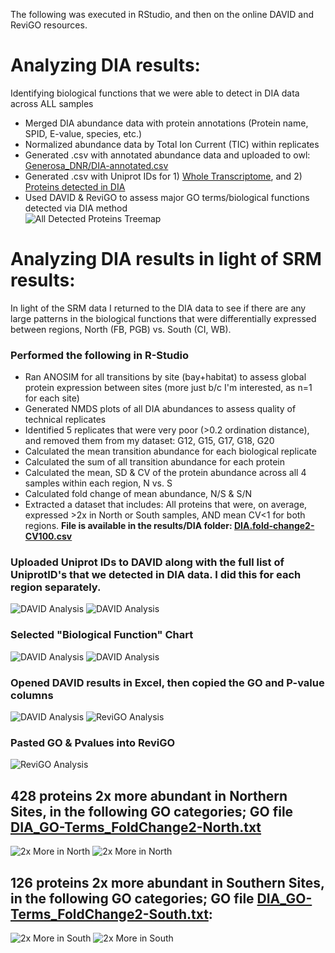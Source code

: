The following was executed in RStudio, and then on the online DAVID and ReviGO resources. 

# Analyzing DIA results:
Identifying biological functions that we were able to detect in DIA data across ALL samples

  * Merged DIA abundance data with protein annotations (Protein name, SPID, E-value, species, etc.)  
  * Normalized abundance data by Total Ion Current (TIC) within replicates  
  * Generated .csv with annotated abundance data and uploaded to owl: [Generosa_DNR/DIA-annotated.csv](http://owl.fish.washington.edu/generosa/Generosa_DNR/DIA-annotated.csv)  
  * Generated .csv with Uniprot IDs for 1) [Whole Transcriptome](https://github.com/RobertsLab/Paper-DNR-Geoduck-Proteomics/raw/master/analyses/DIA/Geoannotations-UniprotID.csv), and 2) [Proteins detected in DIA](https://github.com/RobertsLab/Paper-DNR-Geoduck-Proteomics/raw/master/analyses/DIA/DIA-annotated-UniprotID.csv)   
  * Used DAVID & ReviGO to assess major GO terms/biological functions detected via DIA method  
  ![All Detected Proteins Treemap](../../images/DAVID-01-AllDIAProteins-Treemap.PNG?raw=true)

# Analyzing DIA results in light of SRM results: 
In light of the SRM data I returned to the DIA data to see if there are any large patterns in the biological functions that were differentially expressed between regions, North (FB, PGB) vs. South (CI, WB).  

### Performed the following in R-Studio  
  * Ran ANOSIM for all transitions by site (bay+habitat) to assess global protein expression between sites (more just b/c I'm interested, as n=1 for each site)  
  * Generated NMDS plots of all DIA abundances to assess quality of technical replicates  
  * Identified 5 replicates that were very poor (>0.2 ordination distance), and removed them from my dataset: G12, G15, G17, G18, G20  
  * Calculated the mean transition abundance for each biological replicate   
  * Calculated the sum of all transition abundance for each protein  
  * Calculated the mean, SD & CV of the protein abundance across all 4 samples within each region, N vs. S  
  * Calculated fold change of mean abundance, N/S & S/N   
  * Extracted a dataset that includes:  All proteins that were, on average, expressed >2x in North or South samples, AND mean CV<1 for both regions. **File is available in the results/DIA folder: [DIA.fold-change2-CV100.csv](https://github.com/RobertsLab/Paper-DNR-Geoduck-Proteomics/raw/master/analyses/DIA/DIA.fold-change2-CV100.csv)**    
  
### Uploaded Uniprot IDs to DAVID along with the full list of UniprotID's that we detected in DIA data. I did this for each region separately. 
  ![DAVID Analysis](../../images/DAVID2-01.PNG?raw=true)
  ![DAVID Analysis](../../images/DAVID2-02.PNG?raw=true)
### Selected "Biological Function" Chart
  ![DAVID Analysis](../../images/DAVID2-03.PNG?raw=true)
  ![DAVID Analysis](../../images/DAVID2-04.PNG?raw=true)
### Opened DAVID results in Excel, then copied the GO and P-value columns  
  ![DAVID Analysis](../../images/DAVID2-05.PNG?raw=true)
  ![ReviGO Analysis](../../images/DAVID2-06.PNG?raw=true)
### Pasted GO & Pvalues into ReviGO
  ![ReviGO Analysis](../../images/DAVID2-07.PNG?raw=true)

## 428 proteins 2x more abundant in Northern Sites, in the following GO categories; GO file [DIA_GO-Terms_FoldChange2-North.txt](https://github.com/RobertsLab/Paper-DNR-Geoduck-Proteomics/raw/master/analyses/DIA/DIA_GO-Terms_FoldChange2-North.txt)
  ![2x More in North](../../images/DAVID2-12-FC2-NorthUp2.PNG?raw=true)
  ![2x More in North](../../images/DAVID2-13-FC2-NorthUp3.PNG?raw=true)
  
## 126 proteins 2x more abundant in Southern Sites, in the following GO categories; GO file [DIA_GO-Terms_FoldChange2-South.txt](https://github.com/RobertsLab/Paper-DNR-Geoduck-Proteomics/raw/master/analyses/DIA/DIA_GO-Terms_FoldChange2-South.txt): 
   ![2x More in South](../../images/DAVID2-14-FC2-SouthUp1.PNG?raw=true)
   ![2x More in South](../../images/DAVID2-15-FC2-SouthUp2.PNG?raw=true)
   
 
